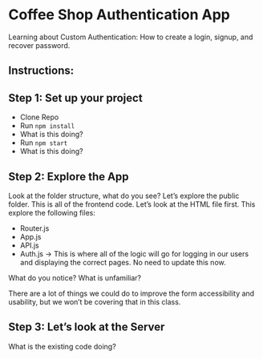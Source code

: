 # Coffee Shop Authentication App

Learning about Custom Authentication: How to create a login, signup, and recover password.

## Instructions:

## Step 1: Set up your project
- Clone Repo
- Run `npm install`
- What is this doing?
- Run `npm start`
- What is this doing?

## Step 2: Explore the App
Look at the folder structure, what do you see?
Let’s explore the public folder. This is all of the frontend code. Let’s look at the HTML file first. This explore the following files:
- Router.js
- App.js
- API.js
- Auth.js → This is where all of the logic will go for logging in our users and displaying the correct pages. No need to update this now. 


What do you notice? What is unfamiliar?

There are a lot of things we could do to improve the form accessibility and usability, but we won’t be covering that in this class.

## Step 3: Let’s look at the Server
What is the existing code doing?


